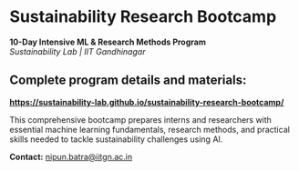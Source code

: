 # Sustainability Research Bootcamp

**10-Day Intensive ML & Research Methods Program**  
*Sustainability Lab | IIT Gandhinagar*

## Complete program details and materials:
**https://sustainability-lab.github.io/sustainability-research-bootcamp/**

This comprehensive bootcamp prepares interns and researchers with essential machine learning fundamentals, research methods, and practical skills needed to tackle sustainability challenges using AI.

**Contact:** nipun.batra@iitgn.ac.in